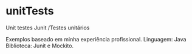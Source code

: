 # unitTests
Unit testes Junit /Testes unitários

Exemplos baseado em minha experiência profissional.
Linguagem: Java
Biblioteca: Junit e Mockito.
